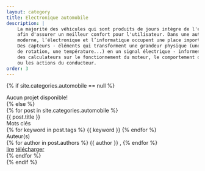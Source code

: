 ```yaml
---
layout: category
title: Electronique automobile
description: |
    La majorité des véhicules qui sont produits de jours intègre de l'électronique 
    afin d'assurer un meilleur confort pour l'utilisateur. Dans une automobile 
    moderne, l’électronique et l’informatique occupent une place importante. 
    Des capteurs - éléments qui transforment une grandeur physique (une vitesse 
    de rotation, une température...) en un signal électrique - informent en permanence 
    des calculateurs sur le fonctionnement du moteur, le comportement du véhicule 
    ou les actions du conducteur.
order: 3
---
```


{% if site.categories.automobile == null %}
<div class="row"> Aucun projet disponible! </div>
{% else %}
<div class="row">
{% for post in site.categories.automobile %}
<div class="col m6 s12">
<div class="card white">
<div class="card-content grey-text text-darken-2">
<span class="card-title"> {{ post.title }} </span>
<div class="row">
<div class="project-h">Mots clés</div> 
<div>
<!-- keywords -->
{% for keyword in post.tags %}
<span class="keyword"> {{ keyword }} </span>
{% endfor %}
</div>
<div class="project-h">Auteur(s)</div>
<div>
<!-- authors name -->
{% for author in post.authors %}
<span class="author"> {{ author }} </span>, 
{% endfor %}
</div>
</div>
<div class="card-action">
<a href="{{ post.url }}" class="grey-text darken-3">lire</a>
<a href="/downloads/{{ post.download }}" class="grey-text darken-3">télécharger</a>
</div>
</div>
</div>
</div>
    {% endfor %}
</div>
{% endif %}


